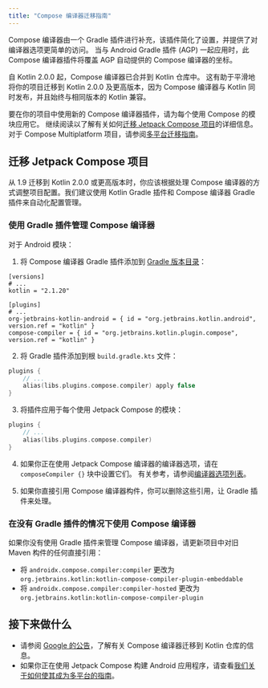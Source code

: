```yaml
---
title: "Compose 编译器迁移指南"
---
```

Compose 编译器由一个 Gradle 插件进行补充，该插件简化了设置，并提供了对编译器选项更简单的访问。
当与 Android Gradle 插件 (AGP) 一起应用时，此 Compose 编译器插件将覆盖 AGP 自动提供的 Compose 编译器的坐标。

自 Kotlin 2.0.0 起，Compose 编译器已合并到 Kotlin 仓库中。
这有助于平滑地将你的项目迁移到 Kotlin 2.0.0 及更高版本，因为 Compose 编译器与 Kotlin 同时发布，并且始终与相同版本的 Kotlin 兼容。

要在你的项目中使用新的 Compose 编译器插件，请为每个使用 Compose 的模块应用它。
继续阅读以了解有关如何[迁移 Jetpack Compose 项目](#migrating-a-jetpack-compose-project)的详细信息。对于 Compose Multiplatform 项目，请参阅[多平台迁移指南](https://www.jetbrains.com/help/kotlin-multiplatform-dev/compose-compiler.html#migrating-a-compose-multiplatform-project)。

## 迁移 Jetpack Compose 项目

从 1.9 迁移到 Kotlin 2.0.0 或更高版本时，你应该根据处理 Compose 编译器的方式调整项目配置。我们建议使用 Kotlin Gradle 插件和 Compose 编译器 Gradle 插件来自动化配置管理。

### 使用 Gradle 插件管理 Compose 编译器

对于 Android 模块：

1. 将 Compose 编译器 Gradle 插件添加到 [Gradle 版本目录](https://docs.gradle.org/current/userguide/platforms.html#sub:conventional-dependencies-toml)：

 ```
 [versions]
 # ...
 kotlin = "2.1.20"
 
 [plugins]
 # ...
 org-jetbrains-kotlin-android = { id = "org.jetbrains.kotlin.android", version.ref = "kotlin" }
 compose-compiler = { id = "org.jetbrains.kotlin.plugin.compose", version.ref = "kotlin" }
 ```

2. 将 Gradle 插件添加到根 `build.gradle.kts` 文件：

 ```kotlin
 plugins {
     // ...
     alias(libs.plugins.compose.compiler) apply false
 }
 ```

3. 将插件应用于每个使用 Jetpack Compose 的模块：

 ```kotlin
 plugins {
     // ...
     alias(libs.plugins.compose.compiler)
 }
 ```

4. 如果你正在使用 Jetpack Compose 编译器的编译器选项，请在 `composeCompiler {}` 块中设置它们。
   有关参考，请参阅[编译器选项列表](compose-compiler-options)。

5. 如果你直接引用 Compose 编译器构件，你可以删除这些引用，让 Gradle 插件来处理。

### 在没有 Gradle 插件的情况下使用 Compose 编译器

如果你没有使用 Gradle 插件来管理 Compose 编译器，请更新项目中对旧 Maven 构件的任何直接引用：

* 将 `androidx.compose.compiler:compiler` 更改为 `org.jetbrains.kotlin:kotlin-compose-compiler-plugin-embeddable`
* 将 `androidx.compose.compiler:compiler-hosted` 更改为 `org.jetbrains.kotlin:kotlin-compose-compiler-plugin`

## 接下来做什么

* 请参阅 [Google 的公告](https://android-developers.googleblog.com/2024/04/jetpack-compose-compiler-moving-to-kotlin-repository.html)，了解有关 Compose 编译器迁移到 Kotlin 仓库的信息。
* 如果你正在使用 Jetpack Compose 构建 Android 应用程序，请查看[我们关于如何使其成为多平台的指南](https://www.jetbrains.com/help/kotlin-multiplatform-dev/multiplatform-integrate-in-existing-app.html)。